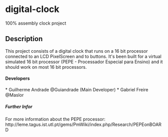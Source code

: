 # digital-clock
100% assembly clock project

<h2>Description</h2>
This project consists of a digital clock that runs on a 16 bit processor connected to an LCD PixelScreen and to buttons. 
It's been built for a virtual simulated 16 bit processor (PEPE - Processador Especial para Ensino) and it should work on most 16 bit processors.

<h4>Developers</h4>
* Guilherme Andrade @Guiandrade (Main Developer)
* Gabriel Freire @Maslor

<h5>Further Infor</h5>
For more information about the PEPE processor: http://leme.tagus.ist.utl.pt/gems/PmWiki/index.php/Research/PEPEonBOARD


